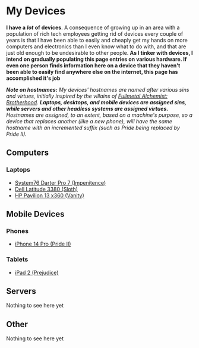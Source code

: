 # My Devices

**I have a** ***lot*** **of devices**. A consequence of growing up in an area with a population of rich tech employees getting rid of devices every couple of years is that I have been able to easily and cheaply get my hands on more computers and electronics than I even know what to do with, and that are just old enough to be undesirable to other people. **As I tinker with devices, I intend on gradually populating this page entries on various hardware. If even one person finds information here on a device that they haven't been able to easily find anywhere else on the internet, this page has accomplished it's job**

***Note on hostnames:*** *My devices' hostnames are named after various sins and virtues, initially inspired by the villains of [Fullmetal Alchemist: Brotherhood](https://en.wikipedia.org/wiki/Fullmetal_Alchemist:_Brotherhood).* ***Laptops, desktops, and mobile devices are assigned sins, while servers and other headless systems are assigned virtues.*** *Hostnames are assigned, to an extent, based on a machine's purpose, so a device that replaces another (like a new phone), will have the same hostname with an incremented suffix (such as Pride being replaced by Pride II).*


## Computers

### Laptops

- [System76 Darter Pro 7 (Impenitence)](../impenitence)
- [Dell Latitude 3380 (Sloth)](../sloth)
- [HP Pavilion 13 x360 (Vanity)](../vanity)

## Mobile Devices

### Phones

- [iPhone 14 Pro (Pride II)](../pride-ii)

### Tablets

- [iPad 2 (Prejudice)](../prejudice)

## Servers

Nothing to see here yet

## Other

Nothing to see here yet